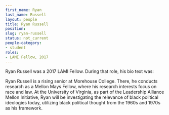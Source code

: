 ```yaml
---
first_name: Ryan
last_name: Russell
layout: people
title: Ryan Russell
position:
slug: ryan-russell
status: not_current
people-category:
- student
roles:
- LAMI Fellow, 2017
---
```

Ryan Russell was a 2017 LAMI Fellow. During that role, his bio text was:

Ryan Russell is a rising senior at Morehouse College. There, he conducts research as a Mellon Mays Fellow, where his research interests focus on race and law. At the University of Virginia, as part of the Leadership Alliance Mellon Initiative, Ryan will be investigating the relevance of black political ideologies today, utilizing black political thought from the 1960s and 1970s as his framework.
